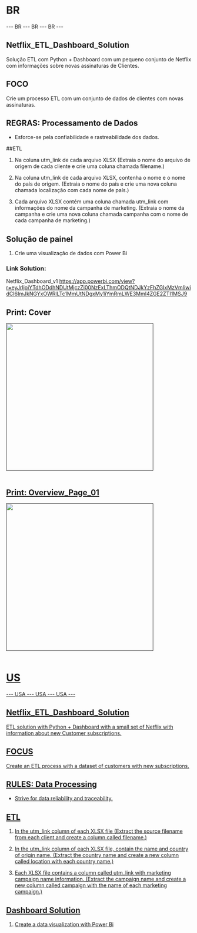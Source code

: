 # BR
--- BR --- BR --- BR ---

## Netflix_ETL_Dashboard_Solution

Solução ETL com Python + Dashboard com um pequeno conjunto de Netflix com informações sobre novas assinaturas de Clientes.

## FOCO
Crie um processo ETL com um conjunto de dados de clientes com novas assinaturas.

## REGRAS: Processamento de Dados

- Esforce-se pela confiabilidade e rastreabilidade dos dados.

##ETL

1. Na coluna utm_link de cada arquivo XLSX
(Extraia o nome do arquivo de origem de cada cliente e crie uma coluna chamada filename.)

2. Na coluna utm_link de cada arquivo XLSX, contenha o nome e o nome do país de origem.
(Extraia o nome do país e crie uma nova coluna chamada localização com cada nome de país.)

3. Cada arquivo XLSX contém uma coluna chamada utm_link com informações do nome da campanha de marketing.
(Extraia o nome da campanha e crie uma nova coluna chamada campanha com o nome de cada campanha de marketing.)

## Solução de painel

1. Crie uma visualização de dados com Power Bi

### Link Solution: 
Netflix_Dashboard_v1
https://app.powerbi.com/view?r=eyJrIjoiYTdhODdhNDUtMjczZi00NzExLThmODQtNDJkYzFhZGIxMzVmIiwidCI6ImJkNGYxOWRlLTc1MmUtNDgxMy1iYmRmLWE3MmI4ZGE2ZTI1MSJ9

## Print: Cover

<div>
    <a href="">
    <img height="400" align="center" src="https://github.com/Mateus-Fleck/Netflix_ETL_Python_Dashboard_Solution_PowerBI/blob/a5f3a51371f66b4db1d63c6c97d28aa64ccafb85/assets/imgs/1%20-%20Cover_Official_Netflix_v1.jpg" class="img-responsive">
</div><br>

## Print: Overview_Page_01

<div>
    <a href="">
    <img height="400" align="center" src="https://github.com/Mateus-Fleck/Netflix_ETL_Python_Dashboard_Solution_PowerBI/blob/a5f3a51371f66b4db1d63c6c97d28aa64ccafb85/assets/imgs/Print_Netflix_Overview_Page_01.jpg" class="img-responsive">
</div><br>



# US
--- USA --- USA --- USA ---

## Netflix_ETL_Dashboard_Solution

ETL solution with Python + Dashboard with a small set of Netflix with information about new Customer subscriptions.

## FOCUS
Create an ETL process with a dataset of customers with new subscriptions.

## RULES: Data Processing

- Strive for data reliability and traceability.

## ETL

1. In the utm_link column of each XLSX file
(Extract the source filename from each client and create a column called filename.)

2. In the utm_link column of each XLSX file, contain the name and country of origin name.
(Extract the country name and create a new column called location with each country name.)

3. Each XLSX file contains a column called utm_link with marketing campaign name information.
(Extract the campaign name and create a new column called campaign with the name of each marketing campaign.)

## Dashboard Solution

1. Create a data visualization with Power Bi